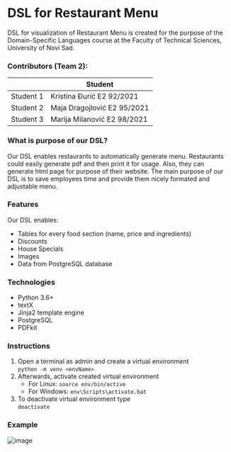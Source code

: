 # DSL for Restaurant Menu
DSL for visualization of Restaurant Menu is created for the purpose of the Domain-Specific Languages course at the Faculty of Technical Sciences, University of Novi Sad. 

### Contributors (Team 2):
|  | Student |
| ------ | ------ |
| Student 1 | Kristina Đurić E2 92/2021 | 
| Student 2 | Maja Dragojlović E2 95/2021 | 
| Student 3 | Marija Milanović E2 98/2021 |


### What is purpose of our DSL?
Our DSL enables restaurants to automatically generate menu. Restaurants could easily generate pdf and then print it for usage. Also, they can generate html page for purpose of their website. The main purpose of our DSL is to save employees time and provide them nicely formated and adjustable menu.

### Features
Our DSL enables:
- Tables for every food section (name, price and ingredients)
- Discounts
- House Specials
- Images
- Data from PostgreSQL database

### Technologies
- Python 3.6+
- textX
- Jinja2 template engine
- PostgreSQL
- PDFkit

### Instructions
1. Open a terminal as admin and create a virtual environment <br>
```python -m venv <envName>```
2. Afterwards, activate created virtual environment
   - For Linux: 
    ```source env/bin/active```
   - For Windows:
     ```env\Scripts\activate.bat```
3. To deactivate virtual environment type <br>
```deactivate```

### Example
![image](https://user-images.githubusercontent.com/57723883/147284852-4e2e8bec-4be9-4457-8a20-0dd654f8b9ff.png)





